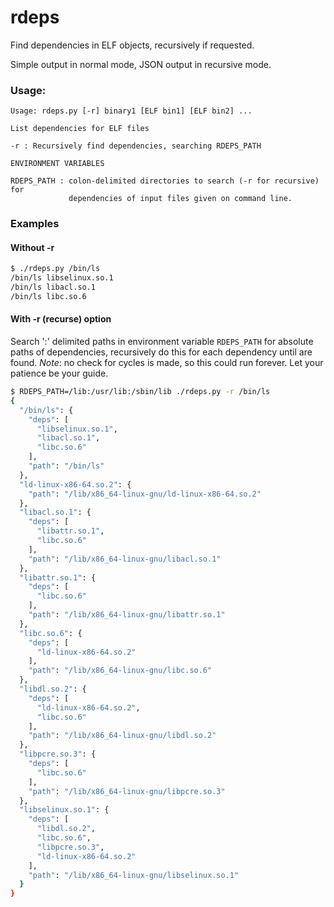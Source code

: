 # rdeps

Find dependencies in ELF objects, recursively if requested.

Simple output in normal mode, JSON output in recursive mode.

### Usage:
```
Usage: rdeps.py [-r] binary1 [ELF bin1] [ELF bin2] ...

List dependencies for ELF files

-r : Recursively find dependencies, searching RDEPS_PATH

ENVIRONMENT VARIABLES

RDEPS_PATH : colon-delimited directories to search (-r for recursive) for
             dependencies of input files given on command line.
```
### Examples

#### Without -r 
```sh
$ ./rdeps.py /bin/ls
/bin/ls libselinux.so.1
/bin/ls libacl.so.1
/bin/ls libc.so.6
```

#### With -r (recurse) option

Search ':' delimited paths in environment variable `RDEPS_PATH` for absolute paths of dependencies, recursively do this for each dependency until are found. *Note*: no check for cycles is made, so this could run forever. Let your patience be your guide.

```sh
$ RDEPS_PATH=/lib:/usr/lib:/sbin/lib ./rdeps.py -r /bin/ls
{
  "/bin/ls": {
    "deps": [
      "libselinux.so.1",
      "libacl.so.1",
      "libc.so.6"
    ],
    "path": "/bin/ls"
  },
  "ld-linux-x86-64.so.2": {
    "path": "/lib/x86_64-linux-gnu/ld-linux-x86-64.so.2"
  },
  "libacl.so.1": {
    "deps": [
      "libattr.so.1",
      "libc.so.6"
    ],
    "path": "/lib/x86_64-linux-gnu/libacl.so.1"
  },
  "libattr.so.1": {
    "deps": [
      "libc.so.6"
    ],
    "path": "/lib/x86_64-linux-gnu/libattr.so.1"
  },
  "libc.so.6": {
    "deps": [
      "ld-linux-x86-64.so.2"
    ],
    "path": "/lib/x86_64-linux-gnu/libc.so.6"
  },
  "libdl.so.2": {
    "deps": [
      "ld-linux-x86-64.so.2",
      "libc.so.6"
    ],
    "path": "/lib/x86_64-linux-gnu/libdl.so.2"
  },
  "libpcre.so.3": {
    "deps": [
      "libc.so.6"
    ],
    "path": "/lib/x86_64-linux-gnu/libpcre.so.3"
  },
  "libselinux.so.1": {
    "deps": [
      "libdl.so.2",
      "libc.so.6",
      "libpcre.so.3",
      "ld-linux-x86-64.so.2"
    ],
    "path": "/lib/x86_64-linux-gnu/libselinux.so.1"
  }
}
```
